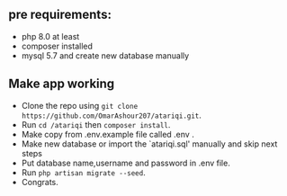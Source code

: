 ## pre requirements:

- php 8.0 at least
- composer installed
- mysql 5.7 and create new database manually

## Make app working

- Clone the repo using `git clone https://github.com/OmarAshour207/atariqi.git`.
- Run `cd /atariqi` then `composer install`.
- Make copy from .env.example file called .env .
- Make new database or import the `atariqi.sql' manually and skip next steps
- Put database name,username and password in .env file.
- Run `php artisan migrate --seed`.
- Congrats.
